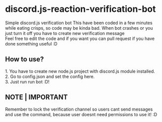 # discord.js-reaction-verification-bot
Simple discord.js verification bot
This have been coded in a few minutes while eating crisps, so code may be kinda bad. 
When bot crashes or you just turn it off you have to create new verification message <br>
Feel free to edit the code and if you want you can pull request if you have done something useful :D <br>

<h2>How to use?</h2>
1. You have to create new node.js project with discord.js module installed. <br>
2. Go to config.json and set the config here. <br>
3. Just run run bot :D! <br>

<h2>NOTE | IMPORTANT</h2>
Remember to lock the verification channel so users cant send messages and use the command, because user doesnt need permissions to use it! :D
